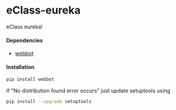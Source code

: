 # eClass-eureka
eClass eureka!

#### Dependencies
- [webbot](https://pypi.org/project/webbot/)

#### Installation

```bash
pip install webbot
```

If "No distribution found error occurs" just update setuptools using 
```bash
pip install --upgrade setuptools
```
